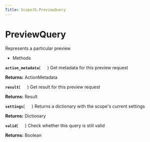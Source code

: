 ```yaml
---
Title: ScopeJS.PreviewQuery
---
```

        
PreviewQuery
============

Represents a particular preview

-   Methods

<span id="action_metadata"></span>
**`action_metadata`**( `  ` )
Get metadata for this preview request

**Returns:**
ActionMetadata

<span id="result"></span>
**`result`**( `  ` )
Get result for this preview request

**Returns:**
Result

<span id="settings"></span>
**`settings`**( `  ` )
Returns a dictionary with the scope's current settings

**Returns:**
Dictionary

<span id="valid"></span>
**`valid`**( `  ` )
Check whether this query is still valid

**Returns:**
Boolean

